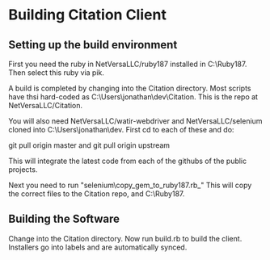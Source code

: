 # Building Citation Client

## Setting up the build environment

First you need the ruby in NetVersaLLC/ruby187 installed in C:\Ruby187. Then select this ruby via pik.

A build is completed by changing into the Citation directory. Most scripts have thsi hard-coded as C:\Users\jonathan\dev\Citation. This is the repo at NetVersaLLC/Citation.

You will also need NetVersaLLC/watir-webdriver and NetVersaLLC/selenium cloned into C:\Users\jonathan\dev. First cd to each of these and do:

git pull origin master
and
git pull origin upstream

This will integrate the latest code from each of the githubs of the public projects.

Next you need to run "selenium\copy_gem_to_ruby187.rb_"
This will copy the correct files to the Citation repo, and C:\Ruby187.

## Building the Software

Change into the Citation directory. Now run build.rb to build the client. Installers go into labels and are automatically synced.
